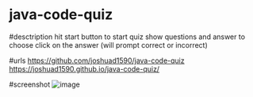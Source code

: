 # java-code-quiz

#desctription 
hit start button to start quiz
show questions and answer to choose
click on the answer (will prompt correct or incorrect)

#urls
https://github.com/joshuad1590/java-code-quiz
https://joshuad1590.github.io/java-code-quiz/

#screenshot
![image](https://user-images.githubusercontent.com/97073221/156963690-45291189-7f94-4ed1-9bad-65adb890cb32.png)
